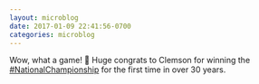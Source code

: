 ```yaml
---
layout: microblog
date: 2017-01-09 22:41:56-0700
categories: microblog
---
```

Wow, what a game! 🏈 Huge congrats to Clemson for winning the [#NationalChampionship](https://twitter.com/hashtag/NationalChampionship) for the first time in over 30 years.
